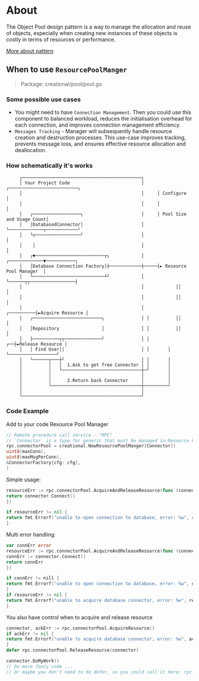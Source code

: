 <!-- markdownlint-disable-file MD031 -->
<!-- markdownlint-disable-file MD010 -->

# About

The Object Pool design pattern is a way to manage the allocation and reuse of
objects, especially when creating new instances of these objects is costly in
terms of resources or performance.

[More about pattern](https://en.wikipedia.org/wiki/Object_pool_pattern)

## When to use `ResourcePoolManger`

> Package: creational/pool/pool.go

### Some possible use cases

- You might need to have `Connection Management`. Then you could use
  this component to balanced workload, reduces the initialisation overhead for
  each connection, and improves connection management efficiency.
- `Messages Tracking` - Manager will subsequently handle resource creation and
  destruction processes. This use-case improves tracking, prevents message
  loss, and ensures effective resource allocation and deallocation.

### How schematically it's works

```text
     ┌─────────────────────────────────────────────┐
     │ Your Project Code                           │     ┌──────────────────────────┐
     │                                             │     │ Configure                │
     │                                             │     │                          │
     │   ┌──────────────────┐                      │     │ Pool Size and Usage Count│
     │   │DatabasedConnector│                      │     └─────────────┬────────────┘
     │   └┬─────────────────┘                      │                   │
     │    │                                        │                   │
     │   ┌▼──────────────────────────┬┐            │     ┌─────────────▼───────────┐
     │   │Database Connection Factory│┼────────────┼─────┤► Resource Pool Manager  │
     │   └───────────────────────────┴┘            │     └──────┬┬─────────────────┤
     │                                             │            ││                 │
     │                                             │            ││                 │
     │                                             │ ┌──────────┤►Acquire Resource │
     │   ┌──────────────────────────┐              │ │          ││                 │
     │   │Repository                │              │ │          ││                 │
     │   ├──────────┬┬──────────────┘              │ │       ┌──┤►Release Resource │
     │   │ Find User││                             │ │       │  └──────────────────┘
     │   └──────┬───┼┘                             │ │       │
     │          │   │  1.Ask to get free Connector │ │       │
     │          │   └──────────────────────────────┼─┘       │
     │          │                                  │         │
     │          │      2.Return back Connector     │         │
     │          └──────────────────────────────────┼─────────┘
     │                                             │
     └─────────────────────────────────────────────┘
```

### Code Example

Add to your code Resource Pool Manager

```go
// Remote procedure call service - "RPC"
// `Connector` is a type for generic that must be managed in Resource Pool
rpc.connectorPool = creational.NewResourcePoolManger[Connector](
uint8(maxConn),
uint8(maxMsgPerConn),
&ConnectorFactory{cfg: cfg},
)
```

Simple usage:

```go
resourceErr := rpc.connectorPool.AcquireAndReleaseResource(func (connector *Connector) error {
return connector.Connect()
})

if resourceErr != nil {
return fmt.Errorf("unable to open connection to database, error: %w", resourceErr)
}
```

Multi error handling:

```go
var connErr error
resourceErr := rpc.connectorPool.AcquireAndReleaseResource(func (connector *Connector) error {
connErr := connector.Connect()
return connErr
})

if connErr != nill {
return fmt.Errorf("unable to open connection to database, error: %w", connErr)
}
if resourceErr != nil {
return fmt.Errorf("unable to acquire database connector, error: %w", resourceErr)
}
```

You also have control when to acquire and release resource

```go
connector, ackErr := rpc.connectorPool.AcquireResource()
if ackErr != nil {
return fmt.Errorf("unable to acquire database connector, error: %w", ackErr)
}
defer rpc.connectorPool.ReleaseResource(connector)

connector.DoMyWork()
// Do more fancy code ...
// Or maybe you don't need to do defer, so you could call it here: rpc.connectorPool.ReleaseResource(connector)

```
